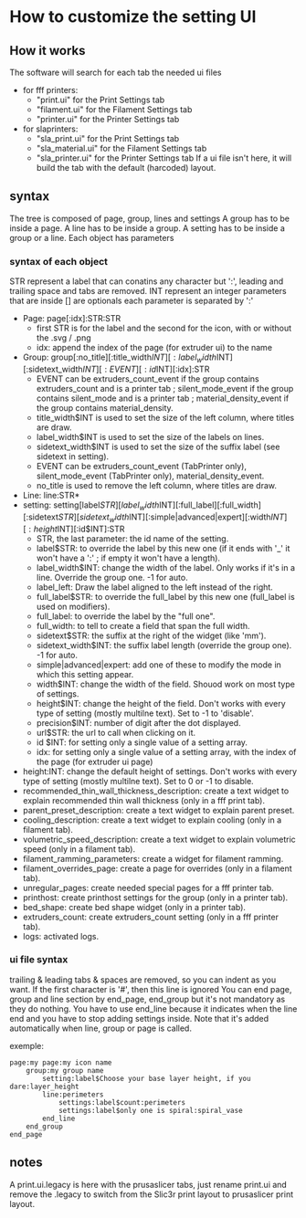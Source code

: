 # How to customize the setting UI

## How it works
The software will search for each tab the needed ui files
* for fff printers:
  * "print.ui" for the Print Settings tab
  * "filament.ui" for the Filament Settings tab
  * "printer.ui" for the Printer Settings tab
* for slaprinters:
  * "sla_print.ui" for the Print Settings tab
  * "sla_material.ui" for the Filament Settings tab
  * "sla_printer.ui" for the Printer Settings tab
If a ui file isn't here, it will build the tab with the default (harcoded) layout.
## syntax
The tree is composed of page, group, lines and settings
A group has to be inside a page.
A line has to be inside a group.
A setting has to be inside a group or a line.
Each object has parameters
### syntax of each object
STR represent a label that can conatins any character but ':', leading and trailing space and tabs are removed.
INT represent an integer
parameters that are inside [] are optionals
each parameter is separated by ':'
* Page: 
	page[:idx]:STR:STR
	* first STR is for the label and the second for the icon, with or without the .svg / .png
	* idx: append the index of the page (for extruder ui) to the name
* Group: 
	group[:no_title][:title_width$INT][:label_width$INT][:sidetext_width$INT][:EVENT][:id$INT][:idx]:STR
	* EVENT can be extruders_count_event if the group contains extruders_count and is a printer tab ; silent_mode_event if the group contains silent_mode and is a printer tab ; material_density_event if the group contains material_density.
	* title_width$INT is used to set the size of the left column, where titles are draw.
	* label_width$INT is used to set the size of the labels on lines.
	* sidetext_width$INT is used to set the size of the suffix label (see sidetext in setting).
	* EVENT can be extruders_count_event (TabPrinter only), silent_mode_event (TabPrinter only), material_density_event.
	* no_title is used to remove the left column, where titles are draw.
* Line:
	line:STR*
* setting:
	setting[label$STR][label_width$INT][:full_label][:full_width][:sidetext$STR][sidetext_width$INT][:simple|advanced|expert][:width$INT][:height$INT][:id$INT]:STR
	* STR, the last parameter: the id name of the setting.
	* label$STR: to override the label by this new one (if it ends with '_' it won't have a ':' ; if empty it won't have a length).
	* label_width$INT: change the width of the label. Only works if it's in a line. Override the group one. -1 for auto.
	* label_left: Draw the label aligned to the left instead of the right.
	* full_label$STR: to override the full_label by this new one (full_label is used on modifiers).
	* full_label: to override the label by the "full one".
	* full_width: to tell to create a field that span the full width.
	* sidetext$STR: the suffix at the right of the widget (like 'mm').
	* sidetext_width$INT: the suffix label length (override the group one). -1 for auto.
	* simple|advanced|expert: add one of these to modify the mode in which this setting appear.
	* width$INT: change the width of the field. Shouod work on most type of settings.
	* height$INT: change the height of the field. Don't works with every type of setting (mostly multilne text). Set to -1 to 'disable'.
	* precision$INT: number of digit after the dot displayed.
	* url$STR: the url to call when clicking on it.
	* id $INT: for setting only a single value of a setting array.
	* idx: for setting only a single value of a setting array, with the index of the page (for extruder ui page)
* height:INT: change the default height of settings. Don't works with every type of setting (mostly multilne text). Set to 0 or -1 to disable.
* recommended_thin_wall_thickness_description: create a text widget to explain recommended thin wall thickness (only in a fff print tab).
* parent_preset_description: create a text widget to explain parent preset.
* cooling_description: create a text widget to explain cooling (only in a filament tab).
* volumetric_speed_description: create a text widget to explain volumetric speed (only in a filament tab).
* filament_ramming_parameters: create a  widget for filament ramming.
* filament_overrides_page: create a page for overrides (only in a filament tab).
* unregular_pages: create needed special pages for a fff printer tab.
* printhost: create printhost settings for the group (only in a printer tab).
* bed_shape: create bed shape widget (only in a printer tab).
* extruders_count: create extruders_count setting (only in a fff printer tab).
* logs: activated logs.
### ui file syntax
trailing & leading tabs & spaces are removed, so you can indent as you want.
If the first character is '#', then this line is ignored
You can end page, group and line section by end_page, end_group but it's not mandatory as they do nothing. You have to use end_line because it indicates when the line end and you have to stop adding settings inside. Note that it's added automatically when line, group or page is called.

exemple:

    page:my page:my icon name
    	group:my group name
    		setting:label$Choose your base layer height, if you dare:layer_height
    		line:perimeters
    			settings:label$count:perimeters
    			settings:label$only one is spiral:spiral_vase
    		end_line
    	end_group
    end_page

## notes
A print.ui.legacy is here with the prusaslicer tabs, just rename print.ui and remove the .legacy to switch from the Slic3r print layout to prusaslicer print layout.
